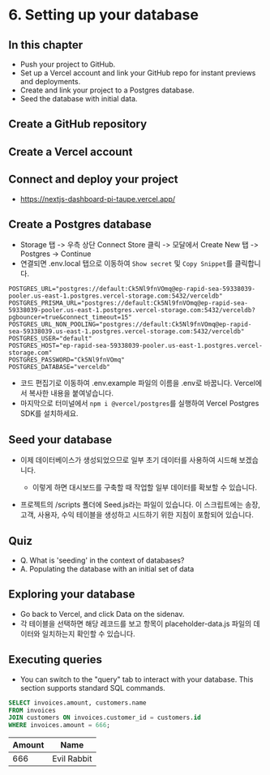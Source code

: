 # 6. Setting up your database

## In this chapter

- Push your project to GitHub.
- Set up a Vercel account and link your GitHub repo for instant previews and deployments.
- Create and link your project to a Postgres database.
- Seed the database with initial data.

## Create a GitHub repository

## Create a Vercel account

## Connect and deploy your project

- https://nextjs-dashboard-pi-taupe.vercel.app/

## Create a Postgres database

- Storage 탭 -> 우측 상단 Connect Store 클릭 -> 모달에서 Create New 탭 -> Postgres -> Continue
- 연결되면 .env.local 탭으로 이동하여 `Show secret` 및 `Copy Snippet`를 클릭합니다.

```
POSTGRES_URL="postgres://default:Ck5Nl9fnVOmq@ep-rapid-sea-59338039-pooler.us-east-1.postgres.vercel-storage.com:5432/verceldb"
POSTGRES_PRISMA_URL="postgres://default:Ck5Nl9fnVOmq@ep-rapid-sea-59338039-pooler.us-east-1.postgres.vercel-storage.com:5432/verceldb?pgbouncer=true&connect_timeout=15"
POSTGRES_URL_NON_POOLING="postgres://default:Ck5Nl9fnVOmq@ep-rapid-sea-59338039.us-east-1.postgres.vercel-storage.com:5432/verceldb"
POSTGRES_USER="default"
POSTGRES_HOST="ep-rapid-sea-59338039-pooler.us-east-1.postgres.vercel-storage.com"
POSTGRES_PASSWORD="Ck5Nl9fnVOmq"
POSTGRES_DATABASE="verceldb"
```

- 코드 편집기로 이동하여 .env.example 파일의 이름을 .env로 바꿉니다. Vercel에서 복사한 내용을 붙여넣습니다.
- 마지막으로 터미널에서 `npm i @vercel/postgres`를 실행하여 Vercel Postgres SDK를 설치하세요.

## Seed your database

- 이제 데이터베이스가 생성되었으므로 일부 초기 데이터를 사용하여 시드해 보겠습니다.

  - 이렇게 하면 대시보드를 구축할 때 작업할 일부 데이터를 확보할 수 있습니다.

- 프로젝트의 /scripts 폴더에 Seed.js라는 파일이 있습니다. 이 스크립트에는 송장, 고객, 사용자, 수익 테이블을 생성하고 시드하기 위한 지침이 포함되어 있습니다.

## Quiz

- Q. What is 'seeding' in the context of databases?
- A. Populating the database with an initial set of data

## Exploring your database

- Go back to Vercel, and click Data on the sidenav.
- 각 테이블을 선택하면 해당 레코드를 보고 항목이 placeholder-data.js 파일의 데이터와 일치하는지 확인할 수 있습니다.

## Executing queries

- You can switch to the "query" tab to interact with your database. This section supports standard SQL commands.

```sql
SELECT invoices.amount, customers.name
FROM invoices
JOIN customers ON invoices.customer_id = customers.id
WHERE invoices.amount = 666;
```

| Amount | Name        |
| ------ | ----------- |
| 666    | Evil Rabbit |
